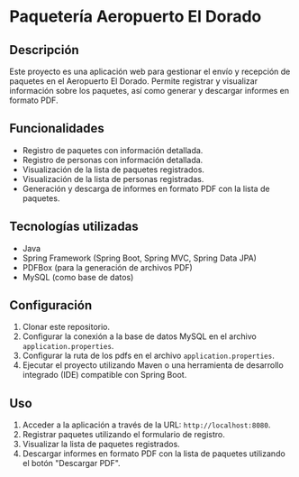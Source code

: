 # Paquetería Aeropuerto El Dorado

## Descripción
Este proyecto es una aplicación web para gestionar el envío y recepción de paquetes en el Aeropuerto El Dorado. Permite registrar y visualizar información sobre los paquetes, así como generar y descargar informes en formato PDF.

## Funcionalidades
- Registro de paquetes con información detallada.
- Registro de personas con información detallada.
- Visualización de la lista de paquetes registrados.
- Visualización de la lista de personas registradas.
- Generación y descarga de informes en formato PDF con la lista de paquetes.

## Tecnologías utilizadas
- Java
- Spring Framework (Spring Boot, Spring MVC, Spring Data JPA)
- PDFBox (para la generación de archivos PDF)
- MySQL (como base de datos)

## Configuración
1. Clonar este repositorio.
2. Configurar la conexión a la base de datos MySQL en el archivo `application.properties`.
3. Configurar la ruta de los pdfs en el archivo `application.properties`.
4. Ejecutar el proyecto utilizando Maven o una herramienta de desarrollo integrado (IDE) compatible con Spring Boot.

## Uso
1. Acceder a la aplicación a través de la URL: `http://localhost:8080`.
2. Registrar paquetes utilizando el formulario de registro.
3. Visualizar la lista de paquetes registrados.
4. Descargar informes en formato PDF con la lista de paquetes utilizando el botón "Descargar PDF".
